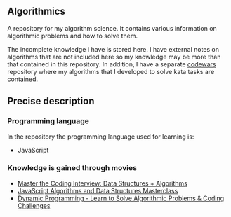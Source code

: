 ## Algorithmics
A repository for my algorithm science. It contains various information on algorithmic problems and how to solve them.

The incomplete knowledge I have is stored here. I have external notes on algorithms that are not included here so my knowledge may be more than that contained in this repository.
In addition, I have a separate [codewars](https://github.com/petitoff/codewars) repository where my algorithms that I developed to solve kata tasks are contained.

## Precise description

### Programming language
In the repository the programming language used for learning is:
- JavaScript

### Knowledge is gained through movies

- [Master the Coding Interview: Data Structures + Algorithms](https://www.udemy.com/course/master-the-coding-interview-data-structures-algorithms/)
- [JavaScript Algorithms and Data Structures Masterclass](https://www.udemy.com/course/js-algorithms-and-data-structures-masterclass/)
- [Dynamic Programming - Learn to Solve Algorithmic Problems & Coding Challenges](https://youtu.be/oBt53YbR9Kk)
